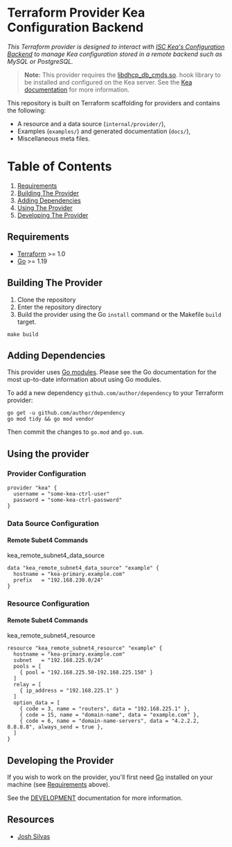 # Terraform Provider Kea Configuration Backend

_This Terraform provider is designed to interact with [ISC Kea's Configuration Backend](https://kea.readthedocs.io/en/latest/arm/config.html#kea-configuration-backend)
to manage Kea configuration stored in a remote backend such as MySQL or PostgreSQL._

> **Note:** This provider requires the [libdhcp_db_cmds.so](https://kea.readthedocs.io/en/latest/arm/hooks.html#libdhcp-cb-cmds-so-configuration-backend-commands).
> hook library to be installed and configured on the Kea server. See the [Kea documentation](https://kea.readthedocs.io/en/latest/arm/) for more information.

This repository is built on Terraform scaffolding for providers and contains the following:

- A resource and a data source (`internal/provider/`),
- Examples (`examples/`) and generated documentation (`docs/`),
- Miscellaneous meta files.

# Table of Contents
1. [Requirements](#requirements)
2. [Building The Provider](#building-the-provider)
3. [Adding Dependencies](#adding-dependencies)
4. [Using The Provider](#using-the-provider)
5. [Developing The Provider](#developing-the-provider)

## Requirements

- [Terraform](https://developer.hashicorp.com/terraform/downloads) >= 1.0
- [Go](https://golang.org/doc/install) >= 1.19

## Building The Provider

1. Clone the repository
2. Enter the repository directory
3. Build the provider using the Go `install` command or the Makefile `build` target.

```shell
make build
```

## Adding Dependencies

This provider uses [Go modules](https://github.com/golang/go/wiki/Modules).
Please see the Go documentation for the most up-to-date information about using Go modules.

To add a new dependency `github.com/author/dependency` to your Terraform provider:

```shell
go get -u github.com/author/dependency
go mod tidy && go mod vendor
```

Then commit the changes to `go.mod` and `go.sum`.

## Using the provider

### Provider Configuration

```hcl
provider "kea" {
  username = "some-kea-ctrl-user"
  password = "some-kea-ctrl-password"
}
```

### Data Source Configuration
#### Remote Subet4 Commands
kea_remote_subnet4_data_source
```hcl
data "kea_remote_subnet4_data_source" "example" {
  hostname = "kea-primary.example.com"
  prefix   = "192.168.230.0/24"
}

```

### Resource Configuration
#### Remote Subet4 Commands
kea_remote_subnet4_resource
```hcl
resource "kea_remote_subnet4_resource" "example" {
  hostname = "kea-primary.example.com"
  subnet   = "192.168.225.0/24"
  pools = [
    { pool = "192.168.225.50-192.168.225.150" }
  ]
  relay = [
    { ip_address = "192.168.225.1" }
  ]
  option_data = [
    { code = 3, name = "routers", data = "192.168.225.1" },
    { code = 15, name = "domain-name", data = "example.com" },
    { code = 6, name = "domain-name-servers", data = "4.2.2.2, 8.8.8.8", always_send = true },
  ]
}
```

## Developing the Provider

If you wish to work on the provider, you'll first need [Go](http://www.golang.org)
installed on your machine (see [Requirements](#requirements) above).

See the [DEVELOPMENT](develop/README.md) documentation for more information.


## Resources

* [Josh Silvas](mailto:josh@jsilvas.com)

